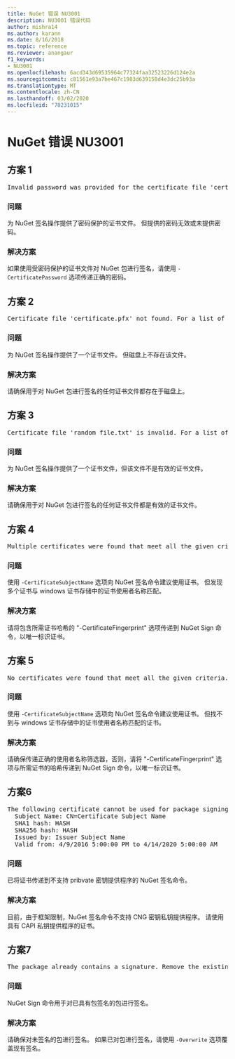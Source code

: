 ```yaml
---
title: NuGet 错误 NU3001
description: NU3001 错误代码
author: mishra14
ms.author: karann
ms.date: 8/16/2018
ms.topic: reference
ms.reviewer: anangaur
f1_keywords:
- NU3001
ms.openlocfilehash: 6acd343d69535964c77324faa32523226d124e2a
ms.sourcegitcommit: c81561e93a7be467c1983d639158d4e3dc25b93a
ms.translationtype: MT
ms.contentlocale: zh-CN
ms.lasthandoff: 03/02/2020
ms.locfileid: "78231015"
---
```

# <a name="nuget-error-nu3001"></a>NuGet 错误 NU3001

## <a name="scenario-1"></a>方案 1

<pre>Invalid password was provided for the certificate file 'certificate.pfx'. Provide a valid password using the '-CertificatePassword' option.</pre>

### <a name="issue"></a>问题

为 NuGet 签名操作提供了密码保护的证书文件。 但提供的密码无效或未提供密码。


### <a name="solution"></a>解决方案

如果使用受密码保护的证书文件对 NuGet 包进行签名，请使用 `-CertificatePassword` 选项传递正确的密码。



## <a name="scenario-2"></a>方案 2

<pre>Certificate file 'certificate.pfx' not found. For a list of accepted ways to provide a certificate, visit https://docs.nuget.org/docs/reference/command-line-reference.</pre>

### <a name="issue"></a>问题

为 NuGet 签名操作提供了一个证书文件。 但磁盘上不存在该文件。


### <a name="solution"></a>解决方案

请确保用于对 NuGet 包进行签名的任何证书文件都存在于磁盘上。



## <a name="scenario-3"></a>方案 3

<pre>Certificate file 'random_file.txt' is invalid. For a list of accepted ways to provide a certificate, visit https://docs.nuget.org/docs/reference/command-line-reference.</pre>

### <a name="issue"></a>问题

为 NuGet 签名操作提供了一个证书文件，但该文件不是有效的证书文件。


### <a name="solution"></a>解决方案

请确保用于对 NuGet 包进行签名的任何证书文件都是有效的证书文件。



## <a name="scenario-4"></a>方案 4

<pre>Multiple certificates were found that meet all the given criteria. Use the '-CertificateFingerprint' option with the hash of the desired certificate.</pre>

### <a name="issue"></a>问题

使用 `-CertificateSubjectName` 选项向 NuGet 签名命令建议使用证书。 但发现多个证书与 windows 证书存储中的证书使用者名称匹配。


### <a name="solution"></a>解决方案

请将包含所需证书哈希的 "-CertificateFingerprint" 选项传递到 NuGet Sign 命令，以唯一标识证书。



## <a name="scenario-5"></a>方案 5

<pre>No certificates were found that meet all the given criteria. For a list of accepted ways to provide a certificate, visit https://docs.nuget.org/docs/reference/command-line-reference.</pre>

### <a name="issue"></a>问题

使用 `-CertificateSubjectName` 选项向 NuGet 签名命令建议使用证书。 但找不到与 windows 证书存储中的证书使用者名称匹配的证书。


### <a name="solution"></a>解决方案

请确保传递正确的使用者名称筛选器，否则，请将 "-CertificateFingerprint" 选项与所需证书的哈希传递到 NuGet Sign 命令，以唯一标识证书。



## <a name="scenario-6"></a>方案6

<pre>The following certificate cannot be used for package signing as the private key provider is unsupported:
  Subject Name: CN=Certificate Subject Name
  SHA1 hash: HASH
  SHA256 hash: HASH
  Issued by: Issuer Subject Name
  Valid from: 4/9/2016 5:00:00 PM to 4/14/2020 5:00:00 AM</pre>

### <a name="issue"></a>问题

已将证书传递到不支持 pribvate 密钥提供程序的 NuGet 签名命令。 


### <a name="solution"></a>解决方案

目前，由于框架限制，NuGet 签名命令不支持 CNG 密钥私钥提供程序。 请使用具有 CAPI 私钥提供程序的证书。



## <a name="scenario-7"></a>方案7

<pre>The package already contains a signature. Remove the existing signature before adding a new signature.</pre>

### <a name="issue"></a>问题

NuGet Sign 命令用于对已具有包签名的包进行签名。


### <a name="solution"></a>解决方案

请确保对未签名的包进行签名。 如果已对包进行签名，请使用 `-Overwrite` 选项覆盖现有签名。


